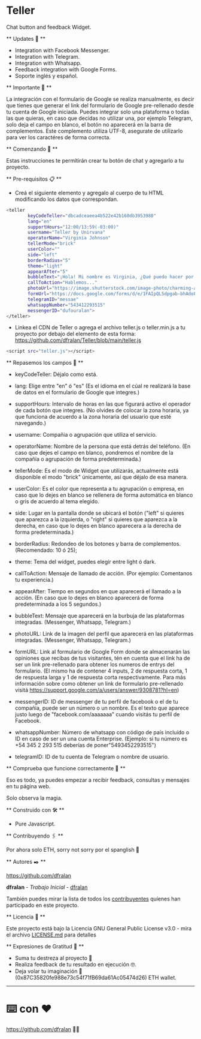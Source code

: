 # Teller
Chat button and feedback Widget.

** Updates 🤖 **

- Integration with Facebook Messenger.
- Integration with Telegram.
- Integration with Whatsapp.
- Feedback integration with Google Forms.
- Soporte inglés y español.

** Importante 🦄 **

La integración con el formulario de Google se realiza manualmente, es decir que tienes que generar el link del formulario de Google pre-rellenado desde tu cuenta de Google iniciada.
Puedes integrar solo una plataforma o todas las que quieras, en caso que decidas no utilizar una, por ejemplo Telegram, solo deja el campo en blanco, el botón no aparecerá en la barra de complementos.
Este complemento utiliza UTF-8, asegurate de utilizarlo para ver los caractéres de forma correcta.

** Comenzando 🚀 **

Estas instrucciones te permitirán crear tu botón de chat y agregarlo a tu proyecto.

** Pre-requisitos 📋 **

- Creá el siguiente elemento y agregalo al cuerpo de tu HTML modificando los datos que correspondan.

```bash
<teller 
        keyCodeTeller="dbcadceaeea4b522e42b160db3953980"
        lang="en"
        supportHours="12:00/13:59(-03:00)"
        username="Teller by Unirvana"
        operatorName="Virginia Johnson"
        tellerMode="brick"
        userColor=""
        side="left"
        borderRadius="5"
        theme="light"
        appearAfter="5"
        bubbleText="¡Hola! Mi nombre es Virginia, ¿Qué puedo hacer por ti?"
        callToAction="Hablemos..."
        photoUrl="https://image.shutterstock.com/image-photo/charming-asian-woman-working-office-260nw-1931289647.jpg"
        formUrl="https://docs.google.com/forms/d/e/1FAIpQLSdpgab-bhAdoFrIO7hqw2woqA7dIzxNHZa5sXCoMGfHT7NNCg/viewform?usp=pp_url&entry.1085830910=nice&entry.601918770=pepe&entry.1067325052=naranja&entry.52853599=pepe"
        telegramID="messae"
        whatsappNumber="543412293515"
        messengerID="dufouralan">
</teller>
```

- Linkea el CDN de Teller o agrega el archivo teller.js o teller.min.js a tu proyecto por debajo del elemento de esta forma: https://github.com/dfralan/Teller/blob/main/teller.js

```bash
<script src="teller.js"></script> 
```

** Repasemos los campos 🔧 **

- keyCodeTeller: Déjalo como está.

- lang: Elige entre "en" ó "es" (Es el idioma en el cúal re realizará la base de datos en el formulario de Google que integres.)

- supportHours: Intervalo de horas en las que figurará activo el operador de cada botón que integres. (No olvides de colocar la zona horaria, ya que funciona de acuerdo a la zona horaria del usuario que esté navegando.) 

- username: Compañia o agrupación que utiliza el servicio.

- operatorName: Nombre de la persona que está detrás del teléfono. (En caso que dejes el campo en blanco, pondremos el nombre de la compañía o agrupación de forma predeterminada.)

- tellerMode: Es el modo de Widget que utilizarás, actualmente está disponible el modo "brick" únicamente, así que déjalo de esa manera.

- userColor: Es el color que representa a tu agrupación o empresa, en caso que lo dejes en blanco se rellenera de forma automática en blanco o gris de acuerdo al tema elegido.

- side: Lugar en la pantalla donde se ubicará el botón ("left" si quieres que aparezca a la izquierda, o "right" si quieres que aparezca a la derecha, en caso que lo dejes en blanco aparecera a la derecha de forma predeterminada.)

- borderRadius: Redondeo de los botones y barra de complementos. (Recomendado: 10 ó 25);

- theme: Tema del widget, puedes elegír entre light ó dark.

- callToAction: Mensaje de llamado de acción. (Por ejemplo: Comentanos tu experiencia.)

- appearAfter: Tiempo en segundos en que aparecerá el llamado a la acción. (En caso que lo dejes en blanco aparecerá de forma predeterminada a los 5 segundos.)

- bubbleText: Mensaje que aparecerá en la burbuja de las plataformas integradas. (Messenger, Whatsapp, Telegram.)

- photoURL: Link de la imagen del perfil que aparecerá en las plataformas integradas. (Messenger, Whatsapp, Telegram.)

- formURL: Link al formulario de Google Form donde se almacenarán las opiniones que recibas de tus visitantes, tén en cuenta que el link ha de ser un link pre-rellenado para obtener los numeros de entrys del formulario. (El mismo ha de contener 4 inputs, 2 de respuesta corta, 1 de respuesta larga y 1 de respuesta corta respectivamente. Para más información sobre como obtener un link de formulario pre-rellenado visitá https://support.google.com/a/users/answer/9308781?hl=en)

- messengerID: ID de messenger de tu perfil de facebook o el de tu compañia, puede ser un número o un nombre. Es el texto que aparece justo luego de "facebook.com/aaaaaaa" cuando visitás tu perfil de Facebook.

- whatsappNumber: Número de whatsapp con código de país incluído o ID en caso de ser un una cuenta Enterprise. (Ejemplo: si tu número es +54 345 2 293 515 deberías de poner"5493452293515")

- telegramID: ID de tu cuenta de Telegram o nombre de usuario.

** Comprueba que funcione correctamente 🔧 **

Eso es todo, ya puedes empezar a recibir feedback, consultas y mensajes en tu página web.

Solo observa la magia. 

** Construido con 🛠️ **

* Pure Javascript.

** Contribuyendo 🖇️ **

Por ahora solo ETH, sorry not sorry por el spanglish 🦧

** Autores ✒️ **

https://github.com/dfralan

**dfralan** - *Trabajo Inicial* - [dfralan](https://github.com/dfralan)

También puedes mirar la lista de todos los [contribuyentes](https://github.com/dfralan/Teller/contributors) quíenes han participado en este proyecto. 

** Licencia 📄 **

Este proyecto está bajo la Licencia GNU General Public License v3.0 - mira el archivo [LICENSE.md](https://github.com/dfralan/Teller/blob/main/LICENSE) para detalles

** Expresiones de Gratitud 🎁 **

* Suma tu destreza al proyecto 📢
* Realiza feedback de tu resultado en ejecución 🤓.
* Deja volar tu imaginación 💫 (0x87C35820fe988e73c54f71fB69da61Ac05474d26) ETH wallet.

---
# ⌨️ con ❤️

https://github.com/dfralan 💁‍♂️
